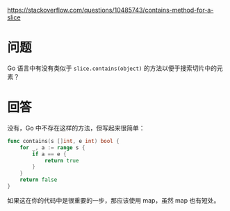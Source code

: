 <https://stackoverflow.com/questions/10485743/contains-method-for-a-slice>

# 问题

Go 语言中有没有类似于 `slice.contains(object)` 的方法以便于搜索切片中的元素？

# 回答

没有，Go 中不存在这样的方法，但写起来很简单：

```go
func contains(s []int, e int) bool {
    for _, a := range s {
        if a == e {
            return true
        }
    }
    return false
}
```

如果这在你的代码中是很重要的一步，那应该使用 map，虽然 map 也有短处。